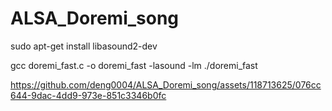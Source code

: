 # ALSA_Doremi_song

sudo apt-get install libasound2-dev

 gcc doremi_fast.c -o doremi_fast -lasound -lm
 ./doremi_fast
 
 
 


https://github.com/deng0004/ALSA_Doremi_song/assets/118713625/076cc644-9dac-4dd9-973e-851c3346b0fc

